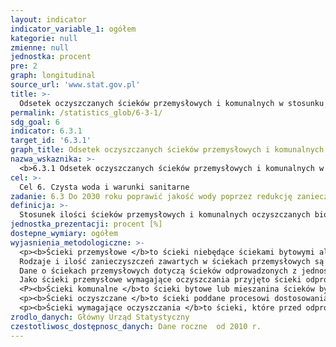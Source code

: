 ```yaml
---
layout: indicator
indicator_variable_1: ogółem
kategorie: null
zmienne: null
jednostka: procent
pre: 2
graph: longitudinal
source_url: 'www.stat.gov.pl'
title: >-
  Odsetek oczyszczanych ścieków przemysłowych i komunalnych w stosunku do ścieków wytworzonych(Ilość ścieków wymagających oczyszczenia oczyszczonych w stosunku do ilości ścieków przemysłowych i komunalnych odprowadzanych do wód lub do ziemi)
permalink: /statistics_glob/6-3-1/
sdg_goal: 6
indicator: 6.3.1
target_id: '6.3.1'
graph_title: Odsetek oczyszczanych ścieków przemysłowych i komunalnych w stosunku do ścieków wytworzonych(Ilość ścieków wymagających oczyszczenia oczyszczonych w stosunku do ilości ścieków przemysłowych i komunalnych odprowadzanych do wód lub do ziemi)
nazwa_wskaznika: >-
  <b>6.3.1 Odsetek oczyszczanych ścieków przemysłowych i komunalnych w stosunku do ścieków wytworzonych(Ilość ścieków wymagających oczyszczenia oczyszczonych w stosunku do ilości ścieków przemysłowych i komunalnych odprowadzanych do wód lub do ziemi)</b>
cel: >-
  Cel 6. Czysta woda i warunki sanitarne
zadanie: 6.3 Do 2030 roku poprawić jakość wody poprzez redukcję zanieczyszczeń, likwidowanie wysypisk śmieci, ograniczenie stosowania szkodliwych substancji chemicznych i innych szkodliwych materiałów. Zmniejszyć o połowę ilość nieoczyszczonych ścieków oraz znacząco podnieść poziom recyklingu i bezpiecznego ponownego użytkowania materiałów w skali globalnej
definicja: >-
  Stosunek ilości ścieków przemysłowych i komunalnych oczyszczanych biologicznie, chemicznie i z podwyższonym usuwaniem biogenów, do ilości ścieków wymagających oczyszczenia odprowadzonych do wód lub do ziemi w ciągu roku.
jednostka_prezentacji: procent [%]
dostepne_wymiary: ogółem
wyjasnienia_metodologiczne: >-
  <p><b>Ścieki przemysłowe </b>to ścieki niebędące ściekami bytowymi albo wodami opadowymi lub roztopowymi powstałe w związku z prowadzoną przez zakład działalnością handlową, przemysłową, składową, transportową lub usługową, a także będące ich mieszaniną ze ściekami innego podmiotu, odprowadzane urządzeniami kanalizacyjnymi tego zakładu. </br>
  Rodzaje i ilość zanieczyszczeń zawartych w ściekach przemysłowych są bardzo różnorodne. Zależą od rodzaju przemysłu, rodzaju surowców używanych do produkcji i od stosowanej technologii produkcji. W statystyce, do ścieków przemysłowych zalicza się również wody chłodnicze, zanieczyszczone i zasolone wody z odwadniania zakładów górniczych oraz obiektów budowlanych oraz ścieki socjalno-bytowe, towarzyszące procesom produkcyjnym. </br>
  Dane o ściekach przemysłowych dotyczą ścieków odprowadzonych z jednostek, które według Polskiej Klasyfikacji Działalności zostały ujęte w „Przemyśle” obejmującym sekcje „Górnictwo i wydobywanie”, „Przetwórstwo przemysłowe”, „Wytwarzanie i zaopatrywanie w energię elektryczną, gaz, parę wodną, gorącą wodę i powietrze do układów klimatyzacyjnych”, „Dostawa wody  gospodarowanie ściekami i odpadami oraz działalność związana z rekultywacją”, jak również w pozostałych sekcjach, których udział w ilości odprowadzanych ścieków jest niewielki. </br>
  Jako ścieki przemysłowe wymagające oczyszczania przyjęto ścieki odprowadzone siecią kanałów lub rowów otwartych bezpośrednio do wód, do ziemi lub do sieci kanalizacyjnej z jednostek produkcyjnych (łącznie z zanieczyszczonymi wodami z odwadniania zakładów górniczych oraz zanieczyszczonymi wodami wykorzystanymi w przemyśle do celów chłodniczych).</p>
  <P><b>Ścieki komunalne </b>to ścieki bytowe lub mieszanina ścieków bytowych ze ściekami przemysłowymi albo wodami opadowymi lub roztopowymi, odprowadzane urządzeniami służącymi do realizacji zadań własnych gminy w zakresie kanalizacji i oczyszczania ścieków komunalnych. Dane o ściekach komunalnych obejmują ścieki odprowadzone siecią kanalizacyjną przez jednostki będące w gestii przedsiębiorstw i zakładów wodociągowo-kanalizacyjnych, dla których organem założycielskim jest wojewoda (lub będących pod zarządem samorządów terytorialnych) oraz od 1994 r. wszystkich jednostek nadzorujących pracę zbiorowego odprowadzania ścieków poprzez sieć kanalizacyjną (w tym również spółdzielni mieszkaniowych, spółek wodnych, zakładów usług wodnych, zakładów pracy itd.). Ścieki te przed odprowadzeniem do odbiornika powinny być w całości poddane procesom oczyszczania, stąd w statystyce zostały ujęte jako ścieki wymagające oczyszczania. Dane te nie obejmują wód opadowych i infiltracyjnych odprowadzanych siecią kanalizacyjną.</p>
  <p><b>Ścieki oczyszczane </b>to ścieki poddane procesowi dostosowania do standardów środowiskowych lub innych norm jakości. Wyróżnia się trzy metody oczyszczania: mechaniczne, biologiczne i o podwyższonym stopniu oczyszczania (w tym chemiczne). Dla celów obliczenia ogólnej ilości oczyszczonych ścieków wykazuje się jedynie ilość, która była poddana najwyższemu z wymienionych stopni oczyszczania. Tak więc ścieki oczyszczane mechanicznie, jak również biologicznie powinny być wykazywane jako ścieki oczyszczone biologicznie, a ścieki oczyszczane wszystkimi metodami powinny być wykazywane jako oczyszczone metodą o podwyższonym stopniu oczyszczania.</p>
  <p><b>Ścieki wymagające oczyszczania </b>to ścieki, które przed odprowadzeniem do odbiornika powinny być w całości poddane procesom oczyszczania.</p>
zrodlo_danych: Główny Urząd Statystyczny
czestotliwosc_dostępnosc_danych: Dane roczne  od 2010 r.
---
```

